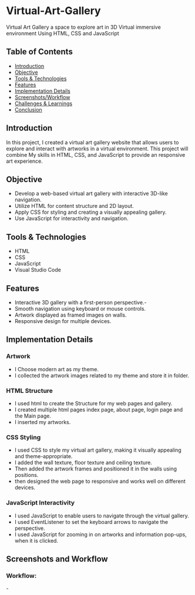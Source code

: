 # Virtual-Art-Gallery
Virtual Art Gallery a space to explore art in 3D Virtual immersive environment Using HTML, CSS and JavaScript

## Table of Contents

- [Introduction](#Introduction)
- [Objective](#Objective)
- [Tools & Technologies](#Tools&Technologies)
- [Features](#Features)
- [Implementation Details](#ImplementationDetails)
- [Screenshots/Workflow](#Screenshots/Workflow)
- [Challenges & Learnings](#Challenges&Learnings)
- [Conclusion](#Conclusion)

## Introduction
In this project, I created a virtual art gallery website that allows users to explore and interact with artworks in a virtual environment. This project will combine My skills in HTML, CSS, and JavaScript to provide an responsive art experience.

## Objective
  - Develop a web-based virtual art gallery with interactive 3D-like navigation. 
  - Utilize HTML for content structure and 2D layout.
  - Apply CSS for styling and creating a visually appealing gallery.
  - Use JavaScript for interactivity and navigation.

## Tools & Technologies
- HTML
- CSS
- JavaScript
- Visual Studio Code

## Features
- Interactive 3D gallery with a first-person perspective.-
- Smooth navigation using keyboard or mouse controls.
- Artwork displayed as framed images on walls.
- Responsive design for multiple devices.

## Implementation Details
### Artwork
- I Choose modern art as my theme.
- I collected the artwork images related to my theme and store it in folder.
### HTML Structure
- I used html to create the Structure for my web pages and gallery.
- I created multiple html pages index page, about page, login page and the Main page.
- I inserted my artworks.
### CSS Styling
- I used CSS to style my virtual art gallery, making it visually appealing and theme-appropriate.
- I added the wall texture, floor texture and ceiling texture.
- Then added the artwork frames and positioned it in the walls using positions.
- then designed the web page to responsive and works well on different devices.
### JavaScript Interactivity
- I used JavaScript to enable users to navigate through the virtual gallery.
- I used EventListener to set the keyboard arrows to navigate the perspective.
- I used JavaScript for zooming in on artworks and information pop-ups, when it is clicked.

## Screenshots and Workflow
### Workflow:
-[](https://github.com/Sudharshan2024/Virtual-Art-Gallery/blob/24d4a947d0f76dacd63154d3afc349a9019d3a13/WorkFlow.jpg)
